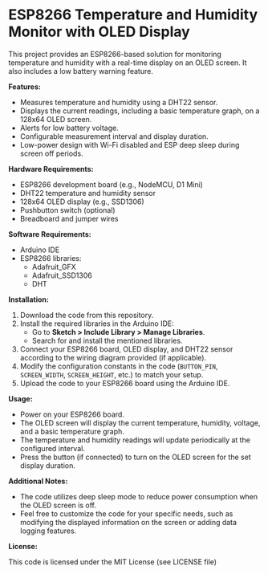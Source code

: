 # ESP8266 Temperature and Humidity Monitor with OLED Display

This project provides an ESP8266-based solution for monitoring temperature and humidity with a real-time display on an OLED screen. It also includes a low battery warning feature.

**Features:**

* Measures temperature and humidity using a DHT22 sensor.
* Displays the current readings, including a basic temperature graph, on a 128x64 OLED screen.
* Alerts for low battery voltage.
* Configurable measurement interval and display duration.
* Low-power design with Wi-Fi disabled and ESP deep sleep during screen off periods.

**Hardware Requirements:**

* ESP8266 development board (e.g., NodeMCU, D1 Mini)
* DHT22 temperature and humidity sensor
* 128x64 OLED display (e.g., SSD1306)
* Pushbutton switch (optional)
* Breadboard and jumper wires

**Software Requirements:**

* Arduino IDE
* ESP8266 libraries:
    * Adafruit_GFX
    * Adafruit_SSD1306
    * DHT

**Installation:**

1. Download the code from this repository.
2. Install the required libraries in the Arduino IDE:
    * Go to **Sketch > Include Library > Manage Libraries**.
    * Search for and install the mentioned libraries.
3. Connect your ESP8266 board, OLED display, and DHT22 sensor according to the wiring diagram provided (if applicable).
4. Modify the configuration constants in the code (`BUTTON_PIN`, `SCREEN_WIDTH`, `SCREEN_HEIGHT`, etc.) to match your setup.
5. Upload the code to your ESP8266 board using the Arduino IDE.

**Usage:**

* Power on your ESP8266 board.
* The OLED screen will display the current temperature, humidity, voltage, and a basic temperature graph.
* The temperature and humidity readings will update periodically at the configured interval.
* Press the button (if connected) to turn on the OLED screen for the set display duration.

**Additional Notes:**

* The code utilizes deep sleep mode to reduce power consumption when the OLED screen is off.
* Feel free to customize the code for your specific needs, such as modifying the displayed information on the screen or adding data logging features.

**License:**

This code is licensed under the MIT License (see LICENSE file)

